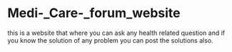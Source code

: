 # Medi-_Care-_forum_website
this is a website that where you can ask any health related question and if you know the solution of any problem you can post the solutions also.
